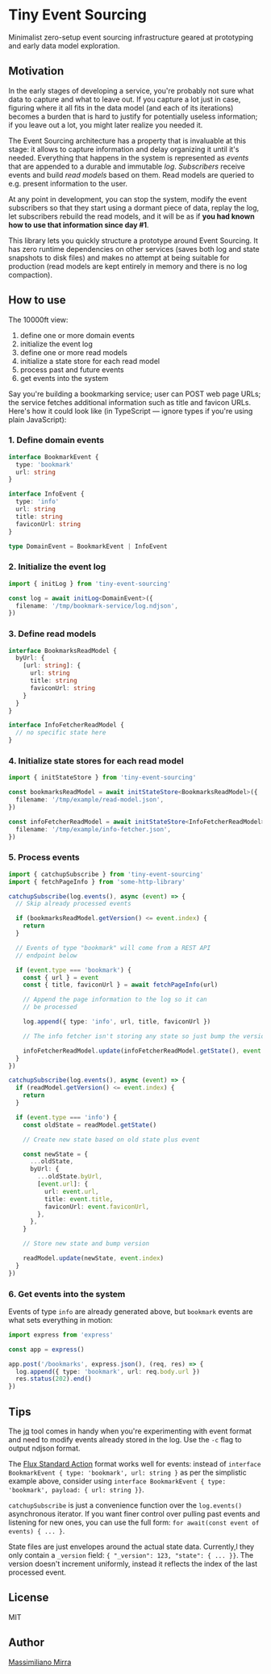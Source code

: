 # Tiny Event Sourcing

Minimalist zero-setup event sourcing infrastructure geared at prototyping and early data model exploration.

## Motivation

In the early stages of developing a service, you're probably not sure what data to capture and what to leave out. If you capture a lot just in case, figuring where it all fits in the data model (and each of its iterations) becomes a burden that is hard to justify for potentially useless information; if you leave out a lot, you might later realize you needed it.

The Event Sourcing architecture has a property that is invaluable at this stage: it allows to capture information and delay organizing it until it's needed. Everything that happens in the system is represented as _events_ that are appended to a durable and immutable _log_. _Subscribers_ receive events and build _read models_ based on them. Read models are queried to e.g. present information to the user.

At any point in development, you can stop the system, modify the event subscribers so that they start using a dormant piece of data, replay the log, let subscribers rebuild the read models, and it will be as if **you had known how to use that information since day #1**.

This library lets you quickly structure a prototype around Event Sourcing. It has zero runtime dependencies on other services (saves both log and state snapshots to disk files) and makes no attempt at being suitable for production (read models are kept entirely in memory and there is no log compaction).

## How to use

The 10000ft view:

1. define one or more domain events
2. initialize the event log
3. define one or more read models
4. initialize a state store for each read model
5. process past and future events
6. get events into the system

Say you're building a bookmarking service; user can POST web page URLs; the service fetches additional information such as title and favicon URLs. Here's how it could look like (in TypeScript — ignore types if you're using plain JavaScript):

### 1. Define domain events

```typescript
interface BookmarkEvent {
  type: 'bookmark'
  url: string
}

interface InfoEvent {
  type: 'info'
  url: string
  title: string
  faviconUrl: string
}

type DomainEvent = BookmarkEvent | InfoEvent
```

### 2. Initialize the event log

```typescript
import { initLog } from 'tiny-event-sourcing'

const log = await initLog<DomainEvent>({
  filename: '/tmp/bookmark-service/log.ndjson',
})
```

### 3. Define read models

```typescript
interface BookmarksReadModel {
  byUrl: {
    [url: string]: {
      url: string
      title: string
      faviconUrl: string
    }
  }
}

interface InfoFetcherReadModel {
  // no specific state here
}
```

### 4. Initialize state stores for each read model

```typescript
import { initStateStore } from 'tiny-event-sourcing'

const bookmarksReadModel = await initStateStore<BookmarksReadModel>({
  filename: '/tmp/example/read-model.json',
})

const infoFetcherReadModel = await initStateStore<InfoFetcherReadModel>({
  filename: '/tmp/example/info-fetcher.json',
})
```

### 5. Process events

```typescript
import { catchupSubscribe } from 'tiny-event-sourcing'
import { fetchPageInfo } from 'some-http-library'

catchupSubscribe(log.events(), async (event) => {
  // Skip already processed events

  if (bookmarksReadModel.getVersion() <= event.index) {
    return
  }

  // Events of type "bookmark" will come from a REST API
  // endpoint below

  if (event.type === 'bookmark') {
    const { url } = event
    const { title, faviconUrl } = await fetchPageInfo(url)

    // Append the page information to the log so it can
    // be processed

    log.append({ type: 'info', url, title, faviconUrl })

    // The info fetcher isn't storing any state so just bump the version

    infoFetcherReadModel.update(infoFetcherReadModel.getState(), event.index)
  }
})

catchupSubscribe(log.events(), async (event) => {
  if (readModel.getVersion() <= event.index) {
    return
  }

  if (event.type === 'info') {
    const oldState = readModel.getState()

    // Create new state based on old state plus event

    const newState = {
      ...oldState,
      byUrl: {
        ...oldState.byUrl,
        [event.url]: {
          url: event.url,
          title: event.title,
          faviconUrl: event.faviconUrl,
        },
      },
    }

    // Store new state and bump version

    readModel.update(newState, event.index)
  }
})
```

### 6. Get events into the system

Events of type `info` are already generated above, but `bookmark` events are what sets everything in motion:

```typescript
import express from 'express'

const app = express()

app.post('/bookmarks', express.json(), (req, res) => {
  log.append({ type: 'bookmark', url: req.body.url })
  res.status(202).end()
})
```

## Tips

The [jq](https://stedolan.github.io/jq/) tool comes in handy when you're experimenting with event format and need to modify events already stored in the log. Use the `-c` flag to output ndjson format.

The [Flux Standard Action](https://github.com/redux-utilities/flux-standard-action#flux-standard-action) format works well for events: instead of `interface BookmarkEvent { type: 'bookmark', url: string }` as per the simplistic example above, consider using `interface BookmarkEvent { type: 'bookmark', payload: { url: string }}`.

`catchupSubscribe` is just a convenience function over the `log.events()` asynchronous iterator. If you want finer control over pulling past events and listening for new ones, you can use the full form: `for await(const event of events) { ... }`.

State files are just envelopes around the actual state data. Currently,l they only contain a `_version` field: `{ "_version": 123, "state": { ... }}`. The version doesn't increment uniformly, instead it reflects the index of the last processed event.

## License

MIT

## Author

[Massimiliano Mirra](https://massimilianomirra.com/)
